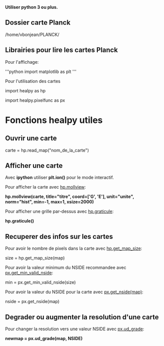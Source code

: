 **Utiliser python 3 ou plus.**

## Dossier carte Planck
/home/vbonjean/PLANCK/

## Librairies pour lire les cartes Planck
Pour l'affichage:

'''python
import matplotlib as plt
'''

Pour l'utilisation des cartes

import healpy as hp

import healpy.pixelfunc as px


# Fonctions healpy utiles

## Ouvrir une carte
carte = hp.read_map("nom_de_la_carte")

## Afficher une carte
Avec **ipython** utiliser **plt.ion()** pour le mode interactif.

Pour afficher la carte avec [hp.mollview](https://healpy.readthedocs.io/en/latest/generated/healpy.visufunc.mollview.html "page d'information"):

**hp.mollview(carte, title="titre", coord=['G', 'E'], unit="unite", norm="hist", min=-1, max=1, xsize=2000)**

Pour afficher une grille par-dessus avec [hp.graticule](https://healpy.readthedocs.io/en/latest/generated/healpy.visufunc.graticule.html#healpy.visufunc.graticule):

**hp.graticule()**

## Recuperer des infos sur les cartes
Pour avoir le nombre de pixels dans la carte avec [hp.get_map_size](https://healpy.readthedocs.io/en/latest/generated/healpy.pixelfunc.get_map_size.html#healpy.pixelfunc.get_map_size):

size = hp.get_map_size(map)

Pour avoir la valeur minimum du NSIDE recommandee avec [px.get_min_valid_nside](https://healpy.readthedocs.io/en/latest/generated/healpy.pixelfunc.get_min_valid_nside.html#healpy.pixelfunc.get_min_valid_nside):

min = px.get_min_valid_nside(size)

Pour avoir la valeur du NSIDE pour la carte avec [px.get_nside(map)](https://healpy.readthedocs.io/en/latest/generated/healpy.pixelfunc.get_nside.html#healpy.pixelfunc.get_nside):

nside = px.get_nside(map)

## Degrader ou augmenter la resolution d'une carte
Pour changer la resolution vers une valeur NSIDE avec [px.ud_grade](https://healpy.readthedocs.io/en/latest/generated/healpy.pixelfunc.ud_grade.html#healpy.pixelfunc.ud_grade):

**newmap = px.ud_grade(map, NSIDE)**

